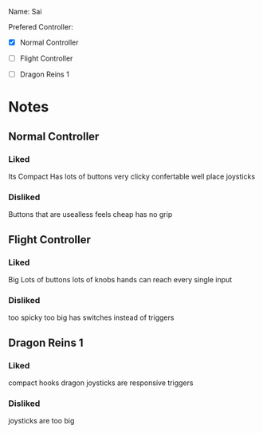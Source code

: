 Name: Sai


Prefered Controller:
- [X]  Normal Controller
- [ ]  Flight Controller
- [ ]  Dragon Reins 1


# Notes

## Normal Controller
### Liked
Its Compact
Has lots of buttons
very clicky
confertable
well place joysticks
### Disliked
Buttons that are usealless
feels cheap 
has no grip

## Flight Controller
### Liked
Big
Lots of buttons
lots of knobs 
hands can reach every single input

### Disliked
too spicky
too big
has switches instead of triggers
## Dragon Reins 1
### Liked
compact
hooks
dragon
joysticks are responsive
triggers
### Disliked
joysticks are too big
